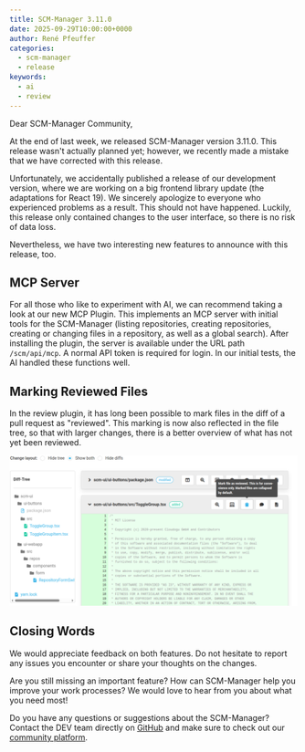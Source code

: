 ```yaml
---
title: SCM-Manager 3.11.0
date: 2025-09-29T10:00:00+0000
author: René Pfeuffer
categories:
  - scm-manager
  - release
keywords:
  - ai
  - review
---
```


Dear SCM-Manager Community,

At the end of last week, we released SCM-Manager version 3.11.0. This release wasn't actually planned yet;
however, we recently made a mistake that we have corrected with this release.

Unfortunately, we accidentally published a release of our development version, where we are working on a
big frontend library update (the adaptations for React 19). We sincerely apologize
to everyone who experienced problems as a result. This should not have happened. Luckily, this release
only contained changes to the user interface, so there is no risk of data loss.

Nevertheless, we have two interesting new features to announce with this release, too.

## MCP Server

For all those who like to experiment with AI, we can recommend taking a look at our new MCP Plugin.
This implements an MCP server with initial tools for the SCM-Manager (listing repositories,
creating repositories, creating or changing files in a repository, as well as a global search).
After installing the plugin, the server is available under the URL path `/scm/api/mcp`. A normal API
token is required for login. In our initial tests, the AI handled these functions well.

## Marking Reviewed Files

In the review plugin, it has long been possible to mark files in the diff of a pull request as "reviewed".
This marking is now also reflected in the file tree, so that with larger changes, there is a better overview
of what has not yet been reviewed.

![Screenshot of a pull request with a reviewed file in the file tree](./assets/file_tree.png)

## Closing Words

We would appreciate feedback on both features. 
Do not hesitate to report any issues you encounter or share your thoughts on the changes.

Are you still missing an important feature? How can SCM-Manager help you improve your work processes?
We would love to hear from you about what you need most!

Do you have any questions or suggestions about the SCM-Manager?
Contact the DEV team directly on [GitHub](https://github.com/scm-manager/scm-manager/) and make sure
to check out our [community platform](https://community.cloudogu.com/c/scm-manager/).
